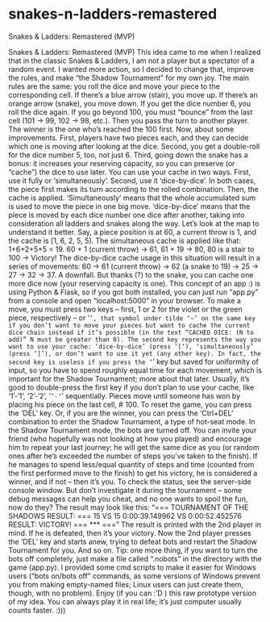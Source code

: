# snakes-n-ladders-remastered
Snakes &amp; Ladders: Remastered (MVP)

Snakes & Ladders: Remastered (MVP)
This idea came to me when I realized that in the classic Snakes & Ladders, I am not a player but a spectator of a random event. I wanted more action, so I decided to change that, improve the rules, and make “the Shadow Tournament” for my own joy.
The main rules are the same: you roll the dice and move your piece to the corresponding cell. If there’s a blue arrow (stair), you move up. If there’s an orange arrow (snake), you move down. If you get the dice number 6, you roll the dice again. If you go beyond 100, you must “bounce” from the last cell (101 -> 99, 102 -> 98, etc.). Then you pass the turn to another player. The winner is the one who’s reached the 100 first.
Now, about some improvements. First, players have two pieces each, and they can decide which one is moving after looking at the dice. Second, you get a double-roll for the dice number 5, too, not just 6. Third, going down the snake has a bonus: it increases your reserving capacity, so you can preserve (or “cache”) the dice to use later.
You can use your cache in two ways. First, use it fully or ‘simultaneously’. Second, use it ‘dice-by-dice’. In both cases, the piece first makes its turn according to the rolled combination. Then, the cache is applied. ‘Simultaneously’ means that the whole accumulated sum is used to move the piece in one big move. ‘dice-by-dice’ means that the piece is moved by each dice number one dice after another, taking into consideration all ladders and snakes along the way.
Let’s look at the map to understand it better.
Say, a piece position is at 60, a current throw is 1, and the cache is [1, 6, 2, 5, 5].
The simultaneous cache is applied like that: 1+6+2+5+5 = 19.
60 + 1 (current throw) -> 61, 61 + 19 -> 80, 80 is a stair to 100 -> Victory!
The dice-by-dice cache usage in this situation will result in a series of movements:
60 -> 61 (current throw) -> 62 (a snake to 19) -> 25 -> 27 -> 32 -> 37. A downfall. But thanks (?) to the snake, you can cache one more dice now (your reserving capacity is one).
This concept of an app :) is using Python & Flask, so if you got both installed, you can just run “app.py” from a console and open “localhost:5000” in your browser.
To make a move, you must press two keys – first, 1 or 2 for the violet or the green piece, respectively – or ‘`’, that symbol under tilde ‘~’ on the same key if you don’t want to move your pieces but want to cache the current dice chain instead if it’s possible (in the text “CACHED DICE: (N to add)” N must be greater than 0).
The second key represents the way you want to use your cache: ‘dice-by-dice’ (press ‘[‘), ‘simultaneously’ (press ‘]’), or don’t want to use it yet (any other key).
In fact, the second key is useless if you press the ‘`’ key but saved for uniformity of input, so you have to spend roughly equal time for each movement, which is important for the Shadow Tournament; more about that later. Usually, it’s good to double-press the first key if you don’t plan to use your cache, like ‘1’-‘1’, ‘2’-‘2’, ‘`’-‘`’ sequentially.
Pieces move until someone has won by placing his piece on the last cell, # 100. To reset the game, you can press the ‘DEL’ key. Or, if you are the winner, you can press the ‘Ctrl+DEL’ combination to enter the Shadow Tournament, a type of hot-seat mode.
In the Shadow Tournament mode, the bots are turned off. You can invite your friend (who hopefully was not looking at how you played) and encourage him to repeat your last journey: he will get the same dice as you (or random ones after he’s exceeded the number of steps you’ve taken to the finish). If he manages to spend less/equal quantity of steps and time (counted from the first performed move to the finish) to get his victory, he is considered a winner, and if not – then it’s you. To check the status, see the server-side console window. But don’t investigate it during the tournament – some debug messages can help you cheat, and no one wants to spoil the fun, now do they?
The result may look like this:
“=== TOURNAMENT OF THE SHADOWS RESULT: ===
15 VS 15
0:00:39.149962 VS 0:00:52.452576
RESULT: VICTORY!
=== *** ===”
The result is printed with the 2nd player in mind. If he is defeated, then it’s your victory.
Now the 2nd player presses the ‘DEL’ key and starts anew, trying to defeat bots and restart the Shadow Tournament for you. And so on.
Tip: one more thing, if you want to turn the bots off completely, just make a file called “.nobots” in the directory with the game (app.py). I provided some cmd scripts to make it easier for Windows users (“bots on/bots off” commands, as some versions of Windows prevent you from making empty-named files; Linux users can just create them, though, with no problem).
Enjoy (if you can :’D ) this raw prototype version of my idea. You can always play it in real life; it’s just computer usually counts faster. :))) 


